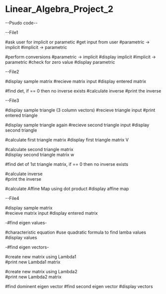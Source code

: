 # Linear_Algebra_Project_2

--Psudo code--

--File1

#ask user for implicit or parametic
 #get input from user
  #parametric -> implicit
  #implicit -> parametric
  
 #perform conversions
  #parametric -> implicit
    #display implicit
  #implicit -> parametric
    #check for zero value
    #display parametric 
    
--File2

#display sample matrix
#recieve matrix input
#display entered matrix

#find det, if == 0 then no inverse exists
  #calculate inverse
  #print the inverse

--File3

#display sample triangle (3 column vectors)
  #recieve triangle input
  #print entered triangle

#display sample triangle again
  #recieve second triangle input
  #display second triangle
  
#calculate first triangle matrix
  #display first triangle matrix V  
  
#calculate second triangle matrix  
  #display second triangle matrix w
  
#find det of 1st triangle matrix, if == 0 then no inverse exists  
  
#calculate inverse  
  #print the inverse    
  
#calculate Affine Map using dot product 
  #display affine map
  
--File4  
  
#display sample matrix  
  #recieve matrix input
  #display entered matrix
  
-#find eigen values-  

  #characteristic equation
  #use quadratic formula to find lamba values
  #display values
  
-#find eigen vectors-  
  
#create new matrix using Lambda1  
  #print new Lambda1 matrix  
  
#create new matrix using Lambda2  
  #print new Lambda2 matrix
  
#find dominent eigen vector 
#find second eigen vector
  #display vectors
  
  
  
  
  
  
  
